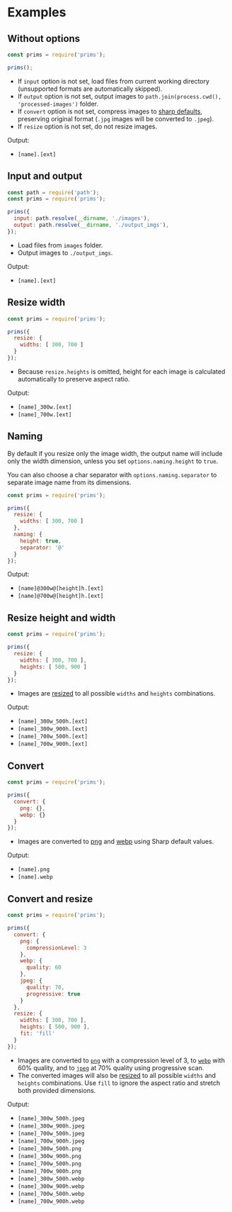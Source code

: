 # Examples

## Without options

```js
const prims = require('prims');

prims();
```

- If `input` option is not set, load files from current working directory (unsupported formats are automatically skipped).
- If `output` option is not set, output images to `path.join(process.cwd(), 'processed-images')` folder.
- If `convert` option is not set, compress images to [sharp defaults](http://sharp.pixelplumbing.com/en/stable/api-output/), preserving original format (`.jpg` images will be converted to `.jpeg`).
- If `resize` option is not set, do not resize images.

Output:

- `[name].[ext]`

## Input and output

```js
const path = require('path');
const prims = require('prims');

prims({
  input: path.resolve(__dirname, './images'),
  output: path.resolve(__dirname, './output_imgs'),
});
```

- Load files from `images` folder.
- Output images to `./output_imgs`.

Output:

- `[name].[ext]`

## Resize width

```js
const prims = require('prims');

prims({
  resize: {
    widths: [ 300, 700 ]
  }
});
```

- Because `resize.heights` is omitted, height for each image is calculated automatically to preserve aspect ratio.

Output:

- `[name]_300w.[ext]`
- `[name]_700w.[ext]`

## Naming

By default if you resize only the image width, the output name will include only the width dimension, unless you set `options.naming.height` to `true`.

You can also choose a char separator with `options.naming.separator` to separate image name from its dimensions.

```js
const prims = require('prims');

prims({
  resize: {
    widths: [ 300, 700 ]
  },
  naming: {
    height: true,
    separator: '@'
  }
});
```

Output:

- `[name]@300w@[height]h.[ext]`
- `[name]@700w@[height]h.[ext]`

## Resize height and width

```js
const prims = require('prims');

prims({
  resize: {
    widths: [ 300, 700 ],
    heights: [ 500, 900 ]
  }
});
```

- Images are [resized](http://sharp.pixelplumbing.com/en/stable/api-resize/) to all possible `widths` and `heights` combinations.

Output:

- `[name]_300w_500h.[ext]`
- `[name]_300w_900h.[ext]`
- `[name]_700w_500h.[ext]`
- `[name]_700w_900h.[ext]`

## Convert

```js
const prims = require('prims');

prims({
  convert: {
    png: {},
    webp: {}
  }
});
```

- Images are converted to [png](http://sharp.pixelplumbing.com/en/stable/api-output/#png) and [webp](http://sharp.pixelplumbing.com/en/stable/api-output/#webp) using Sharp default values.

Output:

- `[name].png`
- `[name].webp`

## Convert and resize

```js
const prims = require('prims');

prims({
  convert: {
    png: {
      compressionLevel: 3
    },
    webp: {
      quality: 60
    },
    jpeg: {
      quality: 70,
      progressive: true
    }
  },
  resize: {
    widths: [ 300, 700 ],
    heights: [ 500, 900 ],
    fit: 'fill'
  }
});
```

- Images are converted to [`png`](http://sharp.pixelplumbing.com/en/stable/api-output/#png) with a compression level of 3, to [`webp`](http://sharp.pixelplumbing.com/en/stable/api-output/#webp) with 60% quality, and to [`jpeg`](http://sharp.pixelplumbing.com/en/stable/api-output/#jpeg) at 70% quality using progressive scan.
- The converted images will also be [resized](http://sharp.pixelplumbing.com/en/stable/api-resize/) to all possible `widths` and `heights` combinations. Use `fill` to ignore the aspect ratio and stretch both provided dimensions.

Output:

- `[name]_300w_500h.jpeg`
- `[name]_300w_900h.jpeg`
- `[name]_700w_500h.jpeg`
- `[name]_700w_900h.jpeg`
- `[name]_300w_500h.png`
- `[name]_300w_900h.png`
- `[name]_700w_500h.png`
- `[name]_700w_900h.png`
- `[name]_300w_500h.webp`
- `[name]_300w_900h.webp`
- `[name]_700w_500h.webp`
- `[name]_700w_900h.webp`
